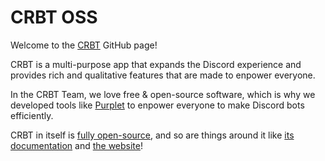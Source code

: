 # CRBT OSS

Welcome to the [CRBT](https://crbt.app) GitHub page!

CRBT is a multi-purpose app that expands the Discord experience and provides rich and qualitative features that are made to enpower everyone.

In the CRBT Team, we love free & open-source software, which is why we developed tools like [Purplet](https://github.com/CRBT-Team/Purplet) to enpower everyone to make Discord bots efficiently.

CRBT in itself is [fully open-source](https://github.com/CRBT-Team/CRBT), and so are things around it like [its documentation](https://github.com/CRBT-Team/docs) and [the website](https://github.com/CRBT-Team/Website)!
